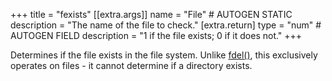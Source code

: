 +++
title = "fexists"
[[extra.args]]
name = "File" # AUTOGEN STATIC
description = "The name of the file to check."
[extra.return]
type = "num" # AUTOGEN FIELD
description = "1 if the file exists; 0 if it does not."
+++

Determines if the file exists in the file system. Unlike [fdel()](@/language/proc/fdel.md), this exclusively operates on files - it cannot determine if a directory exists.